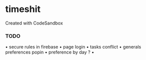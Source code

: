 # timeshit

Created with CodeSandbox

### TODO

• secure rules in firebase
• page login
• tasks conflict
• generals preferences popin
• preference by day ?
•

